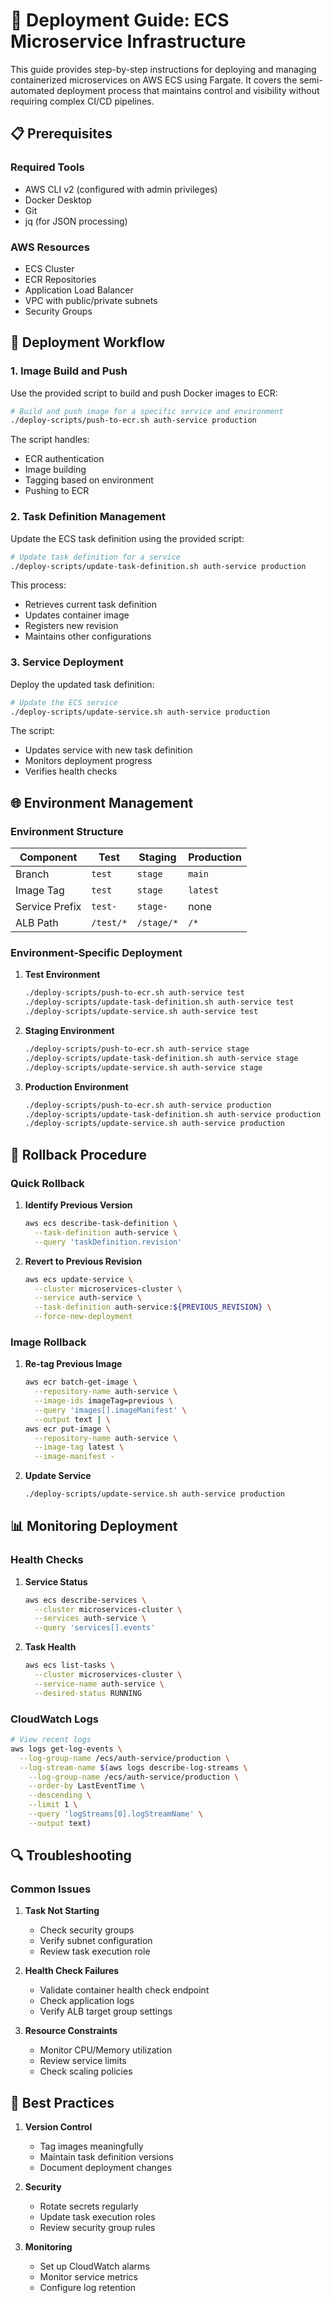 # 🚀 Deployment Guide: ECS Microservice Infrastructure

This guide provides step-by-step instructions for deploying and managing containerized microservices on AWS ECS using Fargate. It covers the semi-automated deployment process that maintains control and visibility without requiring complex CI/CD pipelines.

## 📋 Prerequisites

### Required Tools
- AWS CLI v2 (configured with admin privileges)
- Docker Desktop
- Git
- jq (for JSON processing)

### AWS Resources
- ECS Cluster
- ECR Repositories
- Application Load Balancer
- VPC with public/private subnets
- Security Groups

## 🔄 Deployment Workflow

### 1. Image Build and Push

Use the provided script to build and push Docker images to ECR:

```bash
# Build and push image for a specific service and environment
./deploy-scripts/push-to-ecr.sh auth-service production
```

The script handles:
- ECR authentication
- Image building
- Tagging based on environment
- Pushing to ECR

### 2. Task Definition Management

Update the ECS task definition using the provided script:

```bash
# Update task definition for a service
./deploy-scripts/update-task-definition.sh auth-service production
```

This process:
- Retrieves current task definition
- Updates container image
- Registers new revision
- Maintains other configurations

### 3. Service Deployment

Deploy the updated task definition:

```bash
# Update the ECS service
./deploy-scripts/update-service.sh auth-service production
```

The script:
- Updates service with new task definition
- Monitors deployment progress
- Verifies health checks

## 🌐 Environment Management

### Environment Structure

| Component | Test | Staging | Production |
|-----------|------|---------|------------|
| Branch | `test` | `stage` | `main` |
| Image Tag | `test` | `stage` | `latest` |
| Service Prefix | `test-` | `stage-` | none |
| ALB Path | `/test/*` | `/stage/*` | `/*` |

### Environment-Specific Deployment

1. **Test Environment**
   ```bash
   ./deploy-scripts/push-to-ecr.sh auth-service test
   ./deploy-scripts/update-task-definition.sh auth-service test
   ./deploy-scripts/update-service.sh auth-service test
   ```

2. **Staging Environment**
   ```bash
   ./deploy-scripts/push-to-ecr.sh auth-service stage
   ./deploy-scripts/update-task-definition.sh auth-service stage
   ./deploy-scripts/update-service.sh auth-service stage
   ```

3. **Production Environment**
   ```bash
   ./deploy-scripts/push-to-ecr.sh auth-service production
   ./deploy-scripts/update-task-definition.sh auth-service production
   ./deploy-scripts/update-service.sh auth-service production
   ```

## 🔄 Rollback Procedure

### Quick Rollback

1. **Identify Previous Version**
   ```bash
   aws ecs describe-task-definition \
     --task-definition auth-service \
     --query 'taskDefinition.revision'
   ```

2. **Revert to Previous Revision**
   ```bash
   aws ecs update-service \
     --cluster microservices-cluster \
     --service auth-service \
     --task-definition auth-service:${PREVIOUS_REVISION} \
     --force-new-deployment
   ```

### Image Rollback

1. **Re-tag Previous Image**
   ```bash
   aws ecr batch-get-image \
     --repository-name auth-service \
     --image-ids imageTag=previous \
     --query 'images[].imageManifest' \
     --output text | \
   aws ecr put-image \
     --repository-name auth-service \
     --image-tag latest \
     --image-manifest -
   ```

2. **Update Service**
   ```bash
   ./deploy-scripts/update-service.sh auth-service production
   ```

## 📊 Monitoring Deployment

### Health Checks

1. **Service Status**
   ```bash
   aws ecs describe-services \
     --cluster microservices-cluster \
     --services auth-service \
     --query 'services[].events'
   ```

2. **Task Health**
   ```bash
   aws ecs list-tasks \
     --cluster microservices-cluster \
     --service-name auth-service \
     --desired-status RUNNING
   ```

### CloudWatch Logs

```bash
# View recent logs
aws logs get-log-events \
  --log-group-name /ecs/auth-service/production \
  --log-stream-name $(aws logs describe-log-streams \
    --log-group-name /ecs/auth-service/production \
    --order-by LastEventTime \
    --descending \
    --limit 1 \
    --query 'logStreams[0].logStreamName' \
    --output text)
```

## 🔍 Troubleshooting

### Common Issues

1. **Task Not Starting**
   - Check security groups
   - Verify subnet configuration
   - Review task execution role

2. **Health Check Failures**
   - Validate container health check endpoint
   - Check application logs
   - Verify ALB target group settings

3. **Resource Constraints**
   - Monitor CPU/Memory utilization
   - Review service limits
   - Check scaling policies

## 📝 Best Practices

1. **Version Control**
   - Tag images meaningfully
   - Maintain task definition versions
   - Document deployment changes

2. **Security**
   - Rotate secrets regularly
   - Update task execution roles
   - Review security group rules

3. **Monitoring**
   - Set up CloudWatch alarms
   - Monitor service metrics
   - Configure log retention
